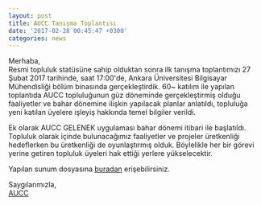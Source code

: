 ```yaml
---
layout: post
title: AUCC Tanışma Toplantısı
date: '2017-02-28 00:45:47 +0300'
categories: news
---
```


Merhaba,  
Resmi topluluk statüsüne sahip olduktan sonra ilk tanışma toplantımızı 27 Şubat 2017 tarihinde, saat 17:00'de, Ankara Üniversitesi Bilgisayar Mühendisliği bölüm binasında gerçekleştirdik. 60~ katılım ile yapılan toplantıda AUCC topluluğunun güz döneminde gerçekleştirmiş olduğu faaliyetler ve bahar dönemine ilişkin yapılacak planlar anlatıldı, topluluğa yeni katılan üyelere işleyiş hakkında temel bilgiler verildi.

Ek olarak AUCC GELENEK uygulaması bahar dönemi itibari ile başlatıldı. Topluluk olarak içinde bulunacağımız faaliyetler ve projeler üretkenliği hedeflerken bu üretkenliği de oyunlaştırmış olduk. Böylelikle her bir görevi yerine getiren topluluk üyeleri hak ettiği yerlere yükselecektir. 

Yapılan sunum dosyasına [buradan](https://github.com/AUCyberClub/slides/blob/master/auccBaharDonemi.pdf) erişebilirsiniz.

Saygılarımızla,  
[AUCC](https://twitter.com/_aucc)
